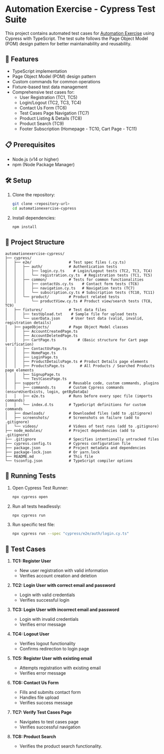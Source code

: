 # Automation Exercise - Cypress Test Suite

This project contains automated test cases for [Automation Exercise](https://automationexercise.com/) using Cypress with TypeScript. The test suite follows the Page Object Model (POM) design pattern for better maintainability and reusability.

## 🚀 Features

- TypeScript implementation
- Page Object Model (POM) design pattern
- Custom commands for common operations
- Fixture-based test data management
- Comprehensive test cases for:
  - User Registration (TC1, TC5)
  - Login/Logout (TC2, TC3, TC4)
  - Contact Us Form (TC6)
  - Test Cases Page Navigation (TC7)
  - Product Listing & Details (TC8)
  - Product Search (TC9)
  - Footer Subscription (Homepage - TC10, Cart Page - TC11)

## 📋 Prerequisites

- Node.js (v14 or higher)
- npm (Node Package Manager)

## 🛠️ Setup

1. Clone the repository:

   ```bash
   git clone <repository-url>
   cd automationexercise-cypress
   ```

2. Install dependencies:
   ```bash
   npm install
   ```

## 📁 Project Structure

```
automationexercise-cypress/
├── cypress/
│   ├── e2e/                 # Test spec files (.cy.ts)
│   │   ├── auth/            # Authentication tests
│   │   │   ├── login.cy.ts    # Login/Logout tests (TC2, TC3, TC4)
│   │   │   └── registration.cy.ts  # Registration tests (TC1, TC5)
│   │   ├── common/          # Tests for common functionalities
│   │   │   ├── contactUs.cy.ts    # Contact form tests (TC6)
│   │   │   ├── navigation.cy.ts   # Navigation tests (TC7)
│   │   │   └── subscription.cy.ts # Subscription tests (TC10, TC11)
│   │   └── product/         # Product related tests
│   │       └── productView.cy.ts # Product view/search tests (TC8, TC9)
│   ├── fixtures/            # Test data files
│   │   ├── testUpload.txt    # Sample file for upload tests
│   │   └── userData.json     # User test data (valid, invalid, registration details)
│   ├── pageObjects/         # Page Object Model classes
│   │   ├── AccountCreatedPage.ts
│   │   ├── AccountDeletedPage.ts
│   │   ├── CartPage.ts          # (Basic structure for Cart page verification)
│   │   ├── ContactUsPage.ts
│   │   ├── HomePage.ts
│   │   ├── LoginPage.ts
│   │   ├── ProductDetailsPage.ts # Product Details page elements
│   │   ├── ProductsPage.ts       # All Products / Searched Products page elements
│   │   ├── SignupPage.ts
│   │   └── TestCasesPage.ts
│   ├── support/             # Reusable code, custom commands, plugins
│   │   ├── commands.ts      # Custom Cypress commands (ensureUserExists, login, getByDataQa)
│   │   ├── e2e.ts           # Runs before every spec file (imports commands)
│   │   └── index.d.ts       # TypeScript definitions for custom commands
│   ├── downloads/           # Downloaded files (add to .gitignore)
│   ├── screenshots/         # Screenshots on failure (add to .gitignore)
│   └── videos/              # Videos of test runs (add to .gitignore)
├── node_modules/            # Project dependencies (add to .gitignore)
├── .gitignore               # Specifies intentionally untracked files
├── cypress.config.ts        # Cypress configuration file
├── package.json             # Project metadata and dependencies
├── package-lock.json        # Or yarn.lock
├── README.md                # This file
└── tsconfig.json            # TypeScript compiler options
```

## 🧪 Running Tests

1. Open Cypress Test Runner:

   ```bash
   npx cypress open
   ```

2. Run all tests headlessly:

   ```bash
   npx cypress run
   ```

3. Run specific test file:
   ```bash
   npx cypress run --spec "cypress/e2e/auth/login.cy.ts"
   ```

## 📝 Test Cases

1. **TC1: Register User**

   - New user registration with valid information
   - Verifies account creation and deletion

2. **TC2: Login User with correct email and password**

   - Login with valid credentials
   - Verifies successful login

3. **TC3: Login User with incorrect email and password**

   - Login with invalid credentials
   - Verifies error message

4. **TC4: Logout User**

   - Verifies logout functionality
   - Confirms redirection to login page

5. **TC5: Register User with existing email**

   - Attempts registration with existing email
   - Verifies error message

6. **TC6: Contact Us Form**

   - Fills and submits contact form
   - Handles file upload
   - Verifies success message

7. **TC7: Verify Test Cases Page**

   - Navigates to test cases page
   - Verifies successful navigation

8. **TC8: Product Search**
   - Verifies the product search functionality.

